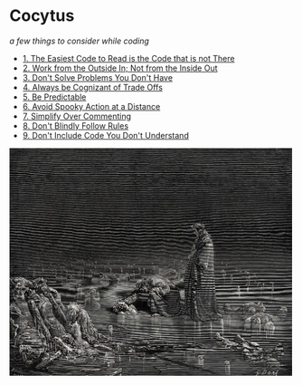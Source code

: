 # Cocytus
_a few things to consider while coding_

- [1. The Easiest Code to Read is the Code that is not There](Concise.md)
- [2. Work from the Outside In; Not from the Inside Out](Outside.md)
- [3. Don't Solve Problems You Don't Have](Optimize.md)
- [4. Always be Cognizant of Trade Offs](Cognizant.md)
- [5. Be Predictable](Predictable.md)
- [6. Avoid Spooky Action at a Distance](Spooky.md)
- [7. Simplify Over Commenting](Commenting.md)
- [8. Don't Blindly Follow Rules](Rules.md)
- [9. Don't Include Code You Don't Understand](Understand.md)


<p>
  <img src="07bic0ao8d571.jpg" width=500>
</p>
